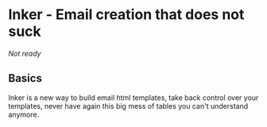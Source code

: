# Inker - Email creation that does not suck

*Not ready*

## Basics

Inker is a new way to build email html templates, take back control over your templates, never have again this big mess of tables you can't understand anymore.







